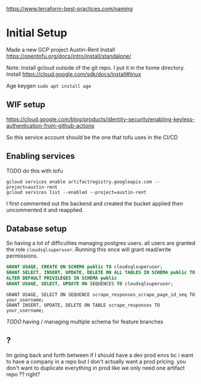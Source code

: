 https://www.terraform-best-practices.com/naming

# Initial Setup
Made a new GCP project Austin-Rent
Install https://opentofu.org/docs/intro/install/standalone/

Note: Install gcloud outside of the git repo. I put it in the home directory.
Install https://cloud.google.com/sdk/docs/install#linux

Age keygen
`sudo apt install age`


## WIF setup
https://cloud.google.com/blog/products/identity-security/enabling-keyless-authentication-from-github-actions

So this service account should be the one that tofu uses in the CI/CD


## Enabling services
TODO do this with tofu
```
gcloud services enable artifactregistry.googleapis.com --project=austin-rent
gcloud services list --enabled --project=austin-rent
```

I first commented out the backend and created the bucket applied then uncommented it and reapplied.


## Database setup
So having a lot of difficulties managing postgres users. all users are granted the role `cloudsqlsuperuser`.
Running this once will grant read/write permissions.
```sql
GRANT USAGE, CREATE ON SCHEMA public TO cloudsqlsuperuser;
GRANT SELECT, INSERT, UPDATE, DELETE ON ALL TABLES IN SCHEMA public TO cloudsqlsuperuser;
ALTER DEFAULT PRIVILEGES IN SCHEMA public
GRANT USAGE, SELECT, UPDATE ON SEQUENCES TO cloudsqlsuperuser;
```

```
GRANT USAGE, SELECT ON SEQUENCE scrape_responses_scrape_page_id_seq TO your_username;
GRANT INSERT, UPDATE, DELETE ON TABLE scrape_responses TO your_username;
```
*TODO* having / managing multiple schema for feature branches

## ?
Im going back and forth between if I should have a dev prod envs bc i want to have a company in a repo but I don't actually want a prod pricing.
you don't want to duplicate everything in prod like we only need one artifact repo ?? right?
